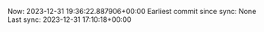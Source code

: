 Now: 2023-12-31 19:36:22.887906+00:00 Earliest commit since sync: None Last sync: 2023-12-31 17:10:18+00:00

